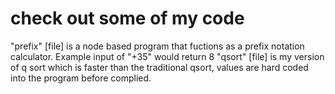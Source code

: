 # check out some of my code
"prefix" [file] is a node based program that fuctions as a prefix notation calculator. Example input of "+35" would return 8 
"qsort" [file] is my version of q sort which is faster than the traditional qsort, values are hard coded into the program before complied.
